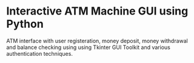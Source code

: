 # Interactive ATM Machine GUI using Python
ATM interface with user registeration, money deposit, money withdrawal and balance checking using using Tkinter GUI Toolkit and various authentication techniques.
